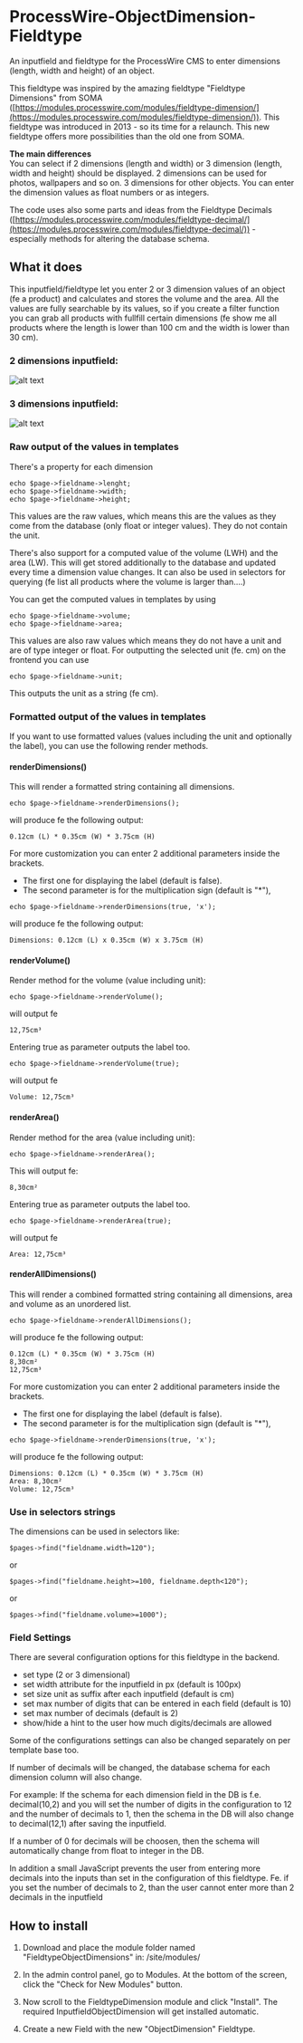 # ProcessWire-ObjectDimension-Fieldtype
An inputfield and fieldtype for the ProcessWire CMS to enter dimensions (length, width and height) of an object.

This fieldtype was inspired by the amazing fieldtype "Fieldtype Dimensions" from SOMA ([https://modules.processwire.com/modules/fieldtype-dimension/](https://modules.processwire.com/modules/fieldtype-dimension/)). This fieldtype was introduced in 2013 - so its time for a relaunch.
This new fieldtype offers more possibilities than the old one from SOMA.

**The main differences**<br />
You can select if 2 dimensions (length and width) or 3 dimension (length, width and height) should be displayed. 2 dimensions can be used for photos, wallpapers and so on. 3 dimensions for other objects.
You can enter the dimension values as float numbers or as integers.

The code uses also some parts and ideas from the Fieldtype Decimals ([https://modules.processwire.com/modules/fieldtype-decimal/](https://modules.processwire.com/modules/fieldtype-decimal/)) - especially methods for altering the database schema.

## What it does

This inputfield/fieldtype let you enter 2 or 3 dimension values of an object (fe a product) and calculates and stores the volume and the area.
All the values are fully searchable by its values, so if you create a filter function you can grab all products with fullfill certain dimensions (fe show me all products where the length is lower than 100 cm and the width is lower than 30 cm).

### 2 dimensions inputfield:
![alt text](https://github.com/juergenweb/ProcessWire-ObjectDimension-Fieldtype/blob/master/images/objectdimensions1.png?raw=true)

### 3 dimensions inputfield:
![alt text](https://github.com/juergenweb/ProcessWire-ObjectDimension-Fieldtype/blob/master/images/objectdimensions2.png?raw=true)

### Raw output of the values in templates

There's a property for each dimension

```
echo $page->fieldname->lenght;
echo $page->fieldname->width;
echo $page->fieldname->height;
```
This values are the raw values, which means this are the values as they come from the database (only float or integer values). They do not contain the unit.

There's also support for a computed value of the volume (LWH) and the area (LW). This will get stored additionally
to the database and updated every time a dimension value changes. It can also be used in selectors for querying  (fe list all products where the volume is larger than....)

You can get the computed values in templates by using

```
echo $page->fieldname->volume;
echo $page->fieldname->area;
```
This values are also raw values which means they do not have a unit and are of type integer or float.
For outputting the selected unit (fe. cm) on the frontend you can use

```
echo $page->fieldname->unit;
```
This outputs the unit as a string (fe cm).

### Formatted output of the values in templates

If you want to use formatted values (values including the unit and optionally the label), you can use the following render methods.

#### renderDimensions()
This will render a formatted string containing all dimensions.

```
echo $page->fieldname->renderDimensions(); 
```
will produce fe the following output:

```
0.12cm (L) * 0.35cm (W) * 3.75cm (H)
```

For more customization you can enter 2 additional parameters inside the brackets.

- The first one for displaying the label (default is false).
- The second parameter is for the multiplication sign (default is "*"), 

```
echo $page->fieldname->renderDimensions(true, 'x');
```
will produce fe the following output:

```
Dimensions: 0.12cm (L) x 0.35cm (W) x 3.75cm (H)
```

#### renderVolume()
Render method for the volume (value including unit):

```
echo $page->fieldname->renderVolume();
```
will output fe
```
12,75cm³
```

Entering true as parameter outputs the label too.

```
echo $page->fieldname->renderVolume(true);
```
will output fe
```
Volume: 12,75cm³
```

#### renderArea()
Render method for the area (value including unit):

```
echo $page->fieldname->renderArea();
```

This will output fe:
```
8,30cm²
```

Entering true as parameter outputs the label too.

```
echo $page->fieldname->renderArea(true);
```
will output fe
```
Area: 12,75cm³
```

#### renderAllDimensions()
This will render a combined formatted string containing all dimensions, area and volume as an unordered list.

```
echo $page->fieldname->renderAllDimensions(); 
```
will produce fe the following output:

```
0.12cm (L) * 0.35cm (W) * 3.75cm (H)
8,30cm²
12,75cm³
```

For more customization you can enter 2 additional parameters inside the brackets.

- The first one for displaying the label (default is false).
- The second parameter is for the multiplication sign (default is "*"), 

```
echo $page->fieldname->renderDimensions(true, 'x');
```
will produce fe the following output:

```
Dimensions: 0.12cm (L) * 0.35cm (W) * 3.75cm (H)
Area: 8,30cm²
Volume: 12,75cm³
```

### Use in selectors strings

The dimensions can be used in selectors like:

`$pages->find("fieldname.width=120");`

or

`$pages->find("fieldname.height>=100, fieldname.depth<120");`

or

`$pages->find("fieldname.volume>=1000");`

### Field Settings

There are several configuration options for this fieldtype in the backend.

- set type (2 or 3 dimensional)
- set width attribute for the inputfield in px (default is 100px)
- set size unit as suffix after each inputfield (default is cm)
- set max number of digits that can be entered in each field (default is 10)
- set max number of decimals (default is 2)
- show/hide a hint to the user how much digits/decimals are allowed

Some of the configurations settings can also be changed separately on per template base too.

If number of decimals will be changed, the database schema for each dimension column will also change.

For example:
If the schema for each dimension field in the DB is f.e. decimal(10,2) and you will set the number of digits in the configuration to 12 and the number of decimals to 1, then the schema in the DB will also change to decimal(12,1) after saving the inputfield.

If a number of 0 for decimals will be choosen, then the schema will automatically change from float to integer in the DB.

In addition a small JavaScript prevents the user from entering more decimals into the inputs than set in the configuration of this fieldtype.
Fe. if you set the number of decimals to 2, than the user cannot enter more than 2 decimals in the inputfield

## How to install

1. Download and place the module folder named "FieldtypeObjectDimensions" in:
/site/modules/

2. In the admin control panel, go to Modules. At the bottom of the
screen, click the "Check for New Modules" button.

3. Now scroll to the FieldtypeDimension module and click "Install". The required InputfieldObjectDimension will get installed automatic.

4. Create a new Field with the new "ObjectDimension" Fieldtype.
